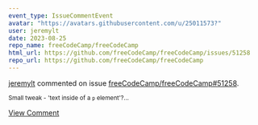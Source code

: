 ```yaml
---
event_type: IssueCommentEvent
avatar: "https://avatars.githubusercontent.com/u/25011573?"
user: jeremylt
date: 2023-08-25
repo_name: freeCodeCamp/freeCodeCamp
html_url: https://github.com/freeCodeCamp/freeCodeCamp/issues/51258
repo_url: https://github.com/freeCodeCamp/freeCodeCamp
---
```


<a href='https://github.com/jeremylt' target='_blank'>jeremylt</a> commented on issue <a href='https://github.com/freeCodeCamp/freeCodeCamp/issues/51258' target='_blank'>freeCodeCamp/freeCodeCamp#51258</a>.

<small>Small tweak - 'text inside of a `p` element'?...</small>

<a href='https://github.com/freeCodeCamp/freeCodeCamp/issues/51258' target='_blank'>View Comment</a>
